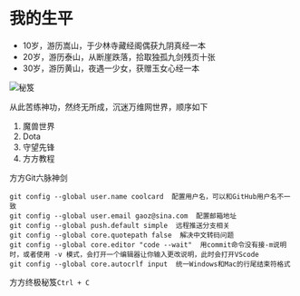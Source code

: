 # 我的生平

- 10岁，游历嵩山，于少林寺藏经阁偶获九阴真经一本
- 20岁，游历泰山，从断崖跌落，拾取独孤九剑残页十张
- 30岁，游历黄山，夜遇一少女，获赠玉女心经一本

![秘笈](https://timgsa.baidu.com/timg?image&quality=80&size=b9999_10000&sec=1602558178732&di=815ba1bed3975e6cd59d87c41b4a0177&imgtype=0&src=http%3A%2F%2Fimg.mp.itc.cn%2Fupload%2F20161005%2Fa7f090d29d1a49269ac85b52b0eaca18_th.jpg)

从此苦练神功，然终无所成，沉迷万维网世界，顺序如下

1. 魔兽世界
2. Dota
3. 守望先锋
4. 方方教程

方方Git六脉神剑
```
git config --global user.name coolcard  配置用户名，可以和GitHub用户名不一致
git config --global user.email gaoz@sina.com  配置邮箱地址
git config --global push.default simple  远程推送分支相关
git config --global core.quotepath false  解决中文转码问题
git config --global core.editor "code --wait"  用commit命令没有接-m说明时，或者使用 -v 模式，会打开一个编辑器让你输入更改说明，此时会打开VScode
git config --global core.autocrlf input  统一Windows和Mac的行尾结束符格式
```

方方终极秘笈`Ctrl + C`
